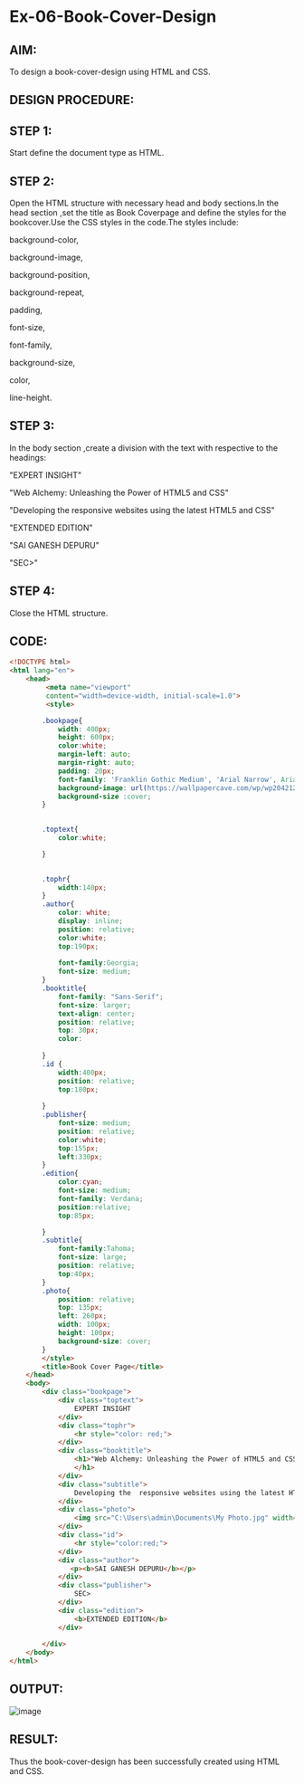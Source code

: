 # Ex-06-Book-Cover-Design

## AIM:
To design a book-cover-design using HTML and CSS.

## DESIGN PROCEDURE:
## STEP 1:
Start define the document type as HTML.

## STEP 2:
Open the HTML structure with necessary head and body sections.In the head section ,set the title as Book Coverpage and define the styles for the bookcover.Use the CSS styles in the code.The styles include:

background-color,

background-image,

background-position,

background-repeat,

padding,

font-size,

font-family,

background-size,

color,

line-height.

## STEP 3:
In the body section ,create a division with the text with respective to the headings:

"EXPERT INSIGHT"

"Web Alchemy: Unleashing the Power of HTML5 and CSS"

"Developing the  responsive websites using the latest HTML5 and CSS"

"EXTENDED EDITION"

"SAI GANESH DEPURU"

"SEC>"

## STEP 4:
Close the HTML structure.

## CODE:
```html
<!DOCTYPE html>
<html lang="en">
    <head>
         <meta name="viewport" 
         content="width=device-width, initial-scale=1.0">
         <style>

        .bookpage{
            width: 400px;
            height: 600px;
            color:white;
            margin-left: auto;
            margin-right: auto;
            padding: 20px;
            font-family: 'Franklin Gothic Medium', 'Arial Narrow', Arial, sans-serif;
            background-image: url(https://wallpapercave.com/wp/wp2042122.jpg);
            background-size :cover;
        }
            

        .toptext{
            color:white;

        }

        
        .tophr{
            width:140px;
        }
        .author{
            color: white;
            display: inline;
            position: relative;
            color:white;
            top:190px;
            
            font-family:Georgia;
            font-size: medium;
        }
        .booktitle{
            font-family: "Sans-Serif";
            font-size: larger;
            text-align: center;
            position: relative;
            top: 30px;
            color:
        
        }
        .id {
            width:400px;
            position: relative;
            top:180px;
            
        }
        .publisher{
            font-size: medium;
            position: relative;
            color:white;
            top:155px;
            left:330px;
        }
        .edition{
            color:cyan;
            font-size: medium;
            font-family: Verdana;
            position:relative;
            top:85px;

        }
        .subtitle{
            font-family:Tahoma;
            font-size: large;
            position: relative;
            top:40px;
        }
        .photo{
            position: relative;
            top: 135px;
            left: 260px;
            width: 100px;
            height: 100px;
            background-size: cover;
        }
        </style>
        <title>Book Cover Page</title>
    </head>
    <body>
        <div class="bookpage">
            <div class="toptext">
                EXPERT INSIGHT
            </div>
            <div class="tophr">
                <hr style="color: red;">
            </div>
            <div class="booktitle">
                <h1>"Web Alchemy: Unleashing the Power of HTML5 and CSS"
                </h1>
            </div>
            <div class="subtitle">
                Developing the  responsive websites using the latest HTML5 and CSS 
            </div>
            <div class="photo">
                <img src="C:\Users\admin\Documents\My Photo.jpg" width="130" height="145"alt="">
            </div>
            <div class="id">
                <hr style="color:red;">
            </div>
            <div class="author">
               <p><b>SAI GANESH DEPURU</b></p>
            </div>
            <div class="publisher">
                SEC>
            </div>
            <div class="edition">
                <b>EXTENDED EDITION</b>
            </div>
            
        </div>
    </body>
</html>
```
## OUTPUT:
![image](https://github.com/saiganesh2006/Ex-06-Book-Cover-Design/assets/145742342/ed2a2374-17d7-4dd3-bb65-cd27ff53732a)

## RESULT:
Thus the book-cover-design has been successfully created using HTML and CSS.


